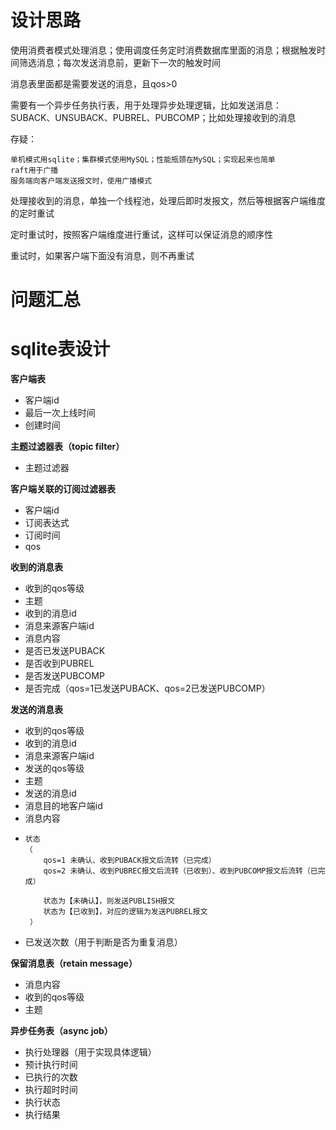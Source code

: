 # 设计思路
使用消费者模式处理消息；使用调度任务定时消费数据库里面的消息；根据触发时间筛选消息；每次发送消息前，更新下一次的触发时间

消息表里面都是需要发送的消息，且qos>0

需要有一个异步任务执行表，用于处理异步处理逻辑，比如发送消息：SUBACK、UNSUBACK、PUBREL、PUBCOMP；比如处理接收到的消息


存疑：

    单机模式用sqlite；集群模式使用MySQL；性能瓶颈在MySQL；实现起来也简单
    raft用于广播
    服务端向客户端发送报文时，使用广播模式

处理接收到的消息，单独一个线程池，处理后即时发报文，然后等根据客户端维度的定时重试
    
定时重试时，按照客户端维度进行重试，这样可以保证消息的顺序性

重试时，如果客户端下面没有消息，则不再重试


# 问题汇总


# sqlite表设计
**客户端表**
- 客户端id
- 最后一次上线时间
- 创建时间

**主题过滤器表（topic filter）**
- 主题过滤器

**客户端关联的订阅过滤器表**
- 客户端id
- 订阅表达式
- 订阅时间
- qos

**收到的消息表**
- 收到的qos等级
- 主题
- 收到的消息id
- 消息来源客户端id
- 消息内容
- 是否已发送PUBACK
- 是否收到PUBREL
- 是否发送PUBCOMP
- 是否完成（qos=1已发送PUBACK、qos=2已发送PUBCOMP）

**发送的消息表**
- 收到的qos等级
- 收到的消息id
- 消息来源客户端id
- 发送的qos等级
- 主题
- 发送的消息id
- 消息目的地客户端id
- 消息内容
- ```
  状态
  （
      qos=1 未确认、收到PUBACK报文后流转（已完成）
      qos=2 未确认、收到PUBREC报文后流转（已收到）、收到PUBCOMP报文后流转（已完成）
      
      状态为【未确认】，则发送PUBLISH报文
      状态为【已收到】，对应的逻辑为发送PUBREL报文
   ）
   ```
- 已发送次数（用于判断是否为重复消息）

**保留消息表（retain message）**
- 消息内容
- 收到的qos等级
- 主题

**异步任务表（async job）**
- 执行处理器（用于实现具体逻辑）
- 预计执行时间
- 已执行的次数
- 执行超时时间
- 执行状态
- 执行结果